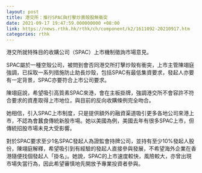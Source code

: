 ```yaml
---
layout: post
title: 港交所：推行SPAC與打擊炒賣殼股無衝突
date: 2021-09-17 19:47:59.000000000 +08:00
link: https://news.rthk.hk/rthk/ch/component/k2/1611092-20210917.htm
categories: rthk
---
```


港交所就特殊目的收購公司（SPAC）上市機制徵詢市場意見。

SPAC屬於一種空殼公司，被問到會否同港交所打擊炒殼有衝突，上市主管陳翊庭強調，已採取一系列措施防止助長炒殼，包括SPAC有最低集資要求，發起人亦要有一定背景，SPAC亦要符合上市公司要求。

陳翊庭說，希望吸引高質素SPAC來港，會在主板掛牌，強調港交所不會容許不符合要求的資產取得上市地位，與目前的反向收購條例完全吻合。

她相信，引入SPAC上市制度，只是提供額外的融資渠道吸引更多各地公司來港上市，不認為會蠶食傳統新股市場。她以美國為例，美國去年有很多SPAC上市，但傳統招股市場未見大受影響。

對於SPAC要求至少1名SPAC發起人為證監會持牌公司，並持有至少10%發起人股份，陳翊庭解釋，希望吸引到有經驗的發起人直接參與發展，不希望海外企業在香港隨便找個發起人「掛名」。她說，SPAC的上市速度較快，風險較大，亦曾出現市場失當行為，因此希望審慎地先開放予專業投資者參與。
